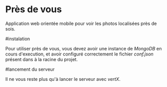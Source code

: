 # Près de vous

Application web orientée mobile pour voir les photos localisées près
de sois.

#instalation

Pour utiliser près de vous, vous devez avoir une instance de *MongoDB*
en cours d'execution, et avoir configuré correctement le fichier
*conf.json* présent dans à la racine du projet.

#lancement du serveur

Il ne vous reste plus qu'à lancer le serveur avec *vertX*.
